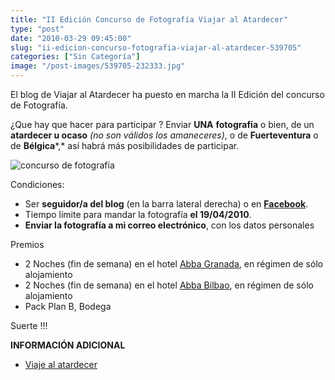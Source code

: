 ```yaml
---
title: "II Edición Concurso de Fotografía Viajar al Atardecer"
type: "post"
date: "2010-03-29 09:45:00"
slug: "ii-edicion-concurso-fotografia-viajar-al-atardecer-539705"
categories: ["Sin Categoría"]
image: "/post-images/539705-232333.jpg"
---
```


 El blog de Viajar al Atardecer ha puesto en marcha la II Edición del concurso de Fotografía.

¿Que hay que hacer para participar ? Enviar **UNA** **fotografía** o bien, de un **atardecer u ocaso** *(no son válidos los amaneceres)*, o de **Fuerteventura** o de **Bélgica***,* así habrá más posibilidades de participar.

![concurso de fotografía](/post-images/539705-232333.jpg "concurso de fotografía")

Condiciones:

- Ser **seguidor/a del blog** (en la barra lateral derecha) o en [**Facebook**](http://www.facebook.com/pages/Madrid/Un-Viaje-Al-Atardecer/127537817116?ref=ts).
- Tiempo límite para mandar la fotografía **el 19/04/2010**.
- **Enviar la fotografía a mi correo electrónico**, con los datos personales

Premios

- 2 Noches (fin de semana) en el hotel [Abba Granada](http://www.abbagranadahotel.com/), en régimen de sólo alojamiento
- 2 Noches (fin de semana) en el hotel [Abba Bilbao](http://www.abbaparquehotel.com/), en régimen de sólo alojamiento
- Pack Plan B, Bodega

Suerte !!!

**INFORMACIÓN ADICIONAL**

- [Viaje al atardecer](http://www.viajealatardecer.com/2010/03/ii-concurso.html)